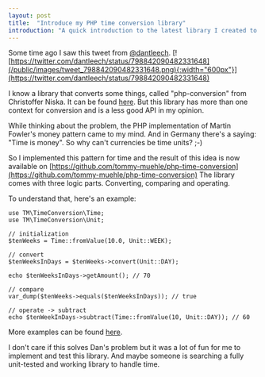 ```yaml
---
layout: post
title:  "Introduce my PHP time conversion library"
introduction: "A quick introduction to the latest library I created to convert, compare and operate with time in different units."
---
```


Some time ago I saw this tweet from [@dantleech](https://twitter.com/dantleech).
[![https://twitter.com/dantleech/status/798842090482331648](/public/images/tweet_798842090482331648.png){:width="600px"}](https://twitter.com/dantleech/status/798842090482331648)

I know a library that converts some things, called "php-conversion" from Christoffer Niska. It can 
be found [here](https://github.com/crisu83/php-conversion). But this library has more than 
one context for conversion and is a less good API in my opinion.
 
While thinking about the problem, the PHP implementation of Martin Fowler's money pattern came to my mind.
And in Germany there's a saying: "Time is money". So why can't currencies be time units? ;-)

So I implemented this pattern for time and the result of this idea 
is now available on [https://github.com/tommy-muehle/php-time-conversion](https://github.com/tommy-muehle/php-time-conversion)
The library comes with three logic parts. Converting, comparing and operating.

To understand that, here's an example:

```
use TM\TimeConversion\Time;
use TM\TimeConversion\Unit;

// initialization
$tenWeeks = Time::fromValue(10.0, Unit::WEEK);

// convert
$tenWeeksInDays = $tenWeeks->convert(Unit::DAY);

echo $tenWeeksInDays->getAmount(); // 70

// compare
var_dump($tenWeeks->equals($tenWeeksInDays)); // true

// operate -> subtract
echo $tenWeekInDays->subtract(Time::fromValue(10, Unit::DAY)); // 60
```

More examples can be found [here](https://github.com/tommy-muehle/php-time-conversion/tree/master/examples).

I don't care if this solves Dan's problem but it was a lot of fun for me to implement and test this library.
And maybe someone is searching a fully unit-tested and working library to handle time.
